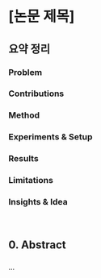 # [논문 제목]
## 요약 정리
### Problem


### Contributions


### Method


### Experiments & Setup


### Results


### Limitations


### Insights & Idea



<br>  
  
## 0. Abstract
### 

...
